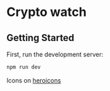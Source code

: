 # Crypto watch

## Getting Started

First, run the development server:

```bash
npm run dev
```
Icons on [heroicons](https://heroicons.dev/)
